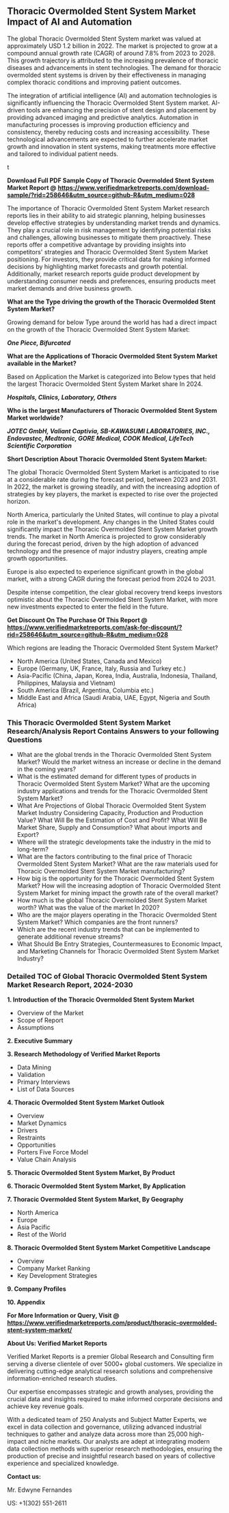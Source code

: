 <h2>Thoracic Overmolded Stent System Market Impact of AI and Automation</h2><p>The global Thoracic Overmolded Stent System market was valued at approximately USD 1.2 billion in 2022. The market is projected to grow at a compound annual growth rate (CAGR) of around 7.8% from 2023 to 2028. This growth trajectory is attributed to the increasing prevalence of thoracic diseases and advancements in stent technologies. The demand for thoracic overmolded stent systems is driven by their effectiveness in managing complex thoracic conditions and improving patient outcomes.</p><p>The integration of artificial intelligence (AI) and automation technologies is significantly influencing the Thoracic Overmolded Stent System market. AI-driven tools are enhancing the precision of stent design and placement by providing advanced imaging and predictive analytics. Automation in manufacturing processes is improving production efficiency and consistency, thereby reducing costs and increasing accessibility. These technological advancements are expected to further accelerate market growth and innovation in stent systems, making treatments more effective and tailored to individual patient needs.</p>t</p><p id="" class=""><strong>Download Full PDF Sample Copy of Thoracic Overmolded Stent System Market Report @ <a href="https://www.verifiedmarketreports.com/download-sample/?rid=258646&utm_source=github-R&utm_medium=028" target="_blank">https://www.verifiedmarketreports.com/download-sample/?rid=258646&utm_source=github-R&utm_medium=028</a></strong></p><p>The importance of&nbsp;Thoracic Overmolded Stent System Market research reports lies in their ability to aid strategic planning, helping businesses develop effective strategies by understanding market trends and dynamics. They play a crucial role in risk management by identifying potential risks and challenges, allowing businesses to mitigate them proactively. These reports offer a competitive advantage by providing insights into competitors' strategies and Thoracic Overmolded Stent System Market positioning. For investors, they provide critical data for making informed decisions by highlighting market forecasts and growth potential. Additionally, market research reports guide product development by understanding consumer needs and preferences, ensuring products meet market demands and drive business growth.</p><p><strong>What are the&nbsp;Type driving the growth of the Thoracic Overmolded Stent System Market?</strong></p><p id="" class="">Growing demand for below Type around the world has had a direct impact on the growth of the Thoracic Overmolded Stent System Market:</p><em><strong>One Piece, Bifurcated</strong></em></p><strong>What are the&nbsp;Applications&nbsp;of Thoracic Overmolded Stent System Market available in the Market?</strong></p><p id="" class="">Based on Application the Market is categorized into Below types that held the largest Thoracic Overmolded Stent System Market share In 2024.</p><em><strong>Hospitals, Clinics, Laboratory, Others</strong></em></p><strong>Who is the largest Manufacturers of Thoracic Overmolded Stent System Market worldwide?</strong></p><p><em><strong>JOTEC GmbH, Valiant Captivia, SB-KAWASUMI LABORATORIES, INC., Endovastec, Medtronic, GORE Medical, COOK Medical, LifeTech Scientific Corporation</strong></em></p><p id="" class=""><strong>Short Description About Thoracic Overmolded Stent System Market:</strong></p><p>The global Thoracic Overmolded Stent System Market is anticipated to rise at a considerable rate during the forecast period, between 2023 and 2031. In 2022, the market is growing steadily, and with the increasing adoption of strategies by key players, the market is expected to rise over the projected horizon.</p><p>North America, particularly the United States, will continue to play a pivotal role in the market's development. Any changes in the United States could significantly impact the Thoracic Overmolded Stent System Market growth trends. The market in North America is projected to grow considerably during the forecast period, driven by the high adoption of advanced technology and the presence of major industry players, creating ample growth opportunities.</p><p>Europe is also expected to experience significant growth in the global market, with a strong CAGR during the forecast period from 2024 to 2031.</p><p>Despite intense competition, the clear global recovery trend keeps investors optimistic about the Thoracic Overmolded Stent System Market, with more new investments expected to enter the field in the future.</p><p id="" class=""><strong>Get Discount On The Purchase Of This Report @ <a href="https://www.verifiedmarketreports.com/ask-for-discount/?rid=258646&utm_source=github-R&utm_medium=028" target="_blank">https://www.verifiedmarketreports.com/ask-for-discount/?rid=258646&utm_source=github-R&utm_medium=028</a></strong></p>Which regions are leading the Thoracic Overmolded Stent System Market?</p><ul><li>North America (United States, Canada and Mexico)</li><li>Europe (Germany, UK, France, Italy, Russia and Turkey etc.)</li><li>Asia-Pacific (China, Japan, Korea, India, Australia, Indonesia, Thailand, Philippines, Malaysia and Vietnam)</li><li>South America (Brazil, Argentina, Columbia etc.)</li><li>Middle East and Africa (Saudi Arabia, UAE, Egypt, Nigeria and South Africa)</li></ul><h3 id="" class="">This Thoracic Overmolded Stent System Market Research/Analysis Report Contains Answers to your following Questions</h3><ul><li>What are the global trends in the Thoracic Overmolded Stent System Market? Would the market witness an increase or decline in the demand in the coming years?</li><li>What is the estimated demand for different types of products in Thoracic Overmolded Stent System Market? What are the upcoming industry applications and trends for the Thoracic Overmolded Stent System Market?</li><li>What Are Projections of Global Thoracic Overmolded Stent System Market Industry Considering Capacity, Production and Production Value? What Will Be the Estimation of Cost and Profit? What Will Be Market Share, Supply and Consumption? What about imports and Export?</li><li>Where will the strategic developments take the industry in the mid to long-term?</li><li>What are the factors contributing to the final price of Thoracic Overmolded Stent System Market? What are the raw materials used for Thoracic Overmolded Stent System Market manufacturing?</li><li>How big is the opportunity for the Thoracic Overmolded Stent System Market? How will the increasing adoption of Thoracic Overmolded Stent System Market for mining impact the growth rate of the overall market?</li><li>How much is the global Thoracic Overmolded Stent System Market worth? What was the value of the market In 2020?</li><li>Who are the major players operating in the Thoracic Overmolded Stent System Market? Which companies are the front runners?</li><li>Which are the recent industry trends that can be implemented to generate additional revenue streams?</li><li>What Should Be Entry Strategies, Countermeasures to Economic Impact, and Marketing Channels for Thoracic Overmolded Stent System Market Industry?</li></ul><h3 id="" class="">Detailed TOC of Global Thoracic Overmolded Stent System Market Research Report, 2024-2030</h3><p id="" class=""><strong>1. Introduction of the Thoracic Overmolded Stent System Market</strong></p><ul><li>Overview of the Market</li><li>Scope of Report</li><li>Assumptions</li></ul><p id="" class=""><strong>2. Executive Summary</strong></p><p id="" class=""><strong>3. Research Methodology of Verified Market Reports</strong></p><ul><li>Data Mining</li><li>Validation</li><li>Primary Interviews</li><li>List of Data Sources</li></ul><p id="" class=""><strong>4. Thoracic Overmolded Stent System Market Outlook</strong></p><ul><li>Overview</li><li>Market Dynamics</li><li>Drivers</li><li>Restraints</li><li>Opportunities</li><li>Porters Five Force Model</li><li>Value Chain Analysis</li></ul><p id="" class=""><strong>5. Thoracic Overmolded Stent System Market, By Product</strong></p><p id="" class=""><strong>6. Thoracic Overmolded Stent System Market, By Application</strong></p><p id="" class=""><strong>7. Thoracic Overmolded Stent System Market, By Geography</strong></p><ul><li>North America</li><li>Europe</li><li>Asia Pacific</li><li>Rest of the World</li></ul><p id="" class=""><strong>8. Thoracic Overmolded Stent System Market Competitive Landscape</strong></p><ul><li>Overview</li><li>Company Market Ranking</li><li>Key Development Strategies</li></ul><p id="" class=""><strong>9. Company Profiles</strong></p><p id="" class=""><strong>10. Appendix</strong></p><p id="" class=""><strong>For More Information or Query, Visit @ <a href="https://www.verifiedmarketreports.com/product/thoracic-overmolded-stent-system-market/" target="_blank">https://www.verifiedmarketreports.com/product/thoracic-overmolded-stent-system-market/</a></strong></p><p id="" class=""><strong>About Us: Verified Market Reports</strong></p><p id="" class="">Verified Market Reports is a premier Global Research and Consulting firm serving a diverse clientele of over 5000+ global customers. We specialize in delivering cutting-edge analytical research solutions and comprehensive information-enriched research studies.</p><p id="" class="">Our expertise encompasses strategic and growth analyses, providing the crucial data and insights required to make informed corporate decisions and achieve key revenue goals.</p><p id="" class="">With a dedicated team of 250 Analysts and Subject Matter Experts, we excel in data collection and governance, utilizing advanced industrial techniques to gather and analyze data across more than 25,000 high-impact and niche markets. Our analysts are adept at integrating modern data collection methods with superior research methodologies, ensuring the production of precise and insightful research based on years of collective experience and specialized knowledge.</p><p id="" class=""><strong>Contact us:</strong></p><p id="" class="">Mr. Edwyne Fernandes</p><p id="" class="">US: +1(302) 551-2611</p>
